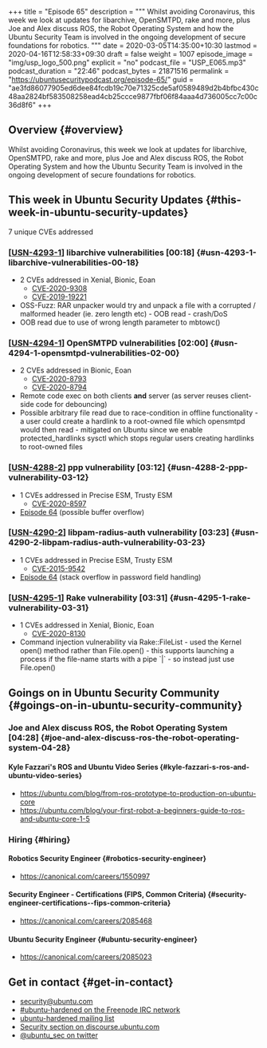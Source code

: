 +++
title = "Episode 65"
description = """
  Whilst avoiding Coronavirus, this week we look at updates for libarchive,
  OpenSMTPD, rake and more, plus Joe and Alex discuss ROS, the Robot
  Operating System and how the Ubuntu Security Team is involved in the
  ongoing development of secure foundations for robotics.
  """
date = 2020-03-05T14:35:00+10:30
lastmod = 2020-04-16T12:58:33+09:30
draft = false
weight = 1007
episode_image = "img/usp_logo_500.png"
explicit = "no"
podcast_file = "USP_E065.mp3"
podcast_duration = "22:46"
podcast_bytes = 21871516
permalink = "https://ubuntusecuritypodcast.org/episode-65/"
guid = "ae3fd86077905ed6dee84fcdb19c70e71325cde5af0589489d2b4bfbc430c48aa2824bf583508258ead4cb25ccce9877fbf06f84aaa4d736005cc7c00c36d8f6"
+++

## Overview {#overview}

Whilst avoiding Coronavirus, this week we look at updates for libarchive,
OpenSMTPD, rake and more, plus Joe and Alex discuss ROS, the Robot
Operating System and how the Ubuntu Security Team is involved in the
ongoing development of secure foundations for robotics.


## This week in Ubuntu Security Updates {#this-week-in-ubuntu-security-updates}

7 unique CVEs addressed


### [[USN-4293-1](https://usn.ubuntu.com/4293-1/)] libarchive vulnerabilities [00:18] {#usn-4293-1-libarchive-vulnerabilities-00-18}

-   2 CVEs addressed in Xenial, Bionic, Eoan
    -   [CVE-2020-9308](https://people.canonical.com/~ubuntu-security/cve/CVE-2020-9308) <!-- medium -->
    -   [CVE-2019-19221](https://people.canonical.com/~ubuntu-security/cve/CVE-2019-19221) <!-- low -->
-   OSS-Fuzz: RAR unpacker would try and unpack a file with a corrupted /
    malformed header (ie. zero length etc) - OOB read - crash/DoS
-   OOB read due to use of wrong length parameter to mbtowc()


### [[USN-4294-1](https://usn.ubuntu.com/4294-1/)] OpenSMTPD vulnerabilities [02:00] {#usn-4294-1-opensmtpd-vulnerabilities-02-00}

-   2 CVEs addressed in Bionic, Eoan
    -   [CVE-2020-8793](https://people.canonical.com/~ubuntu-security/cve/CVE-2020-8793) <!-- low -->
    -   [CVE-2020-8794](https://people.canonical.com/~ubuntu-security/cve/CVE-2020-8794) <!-- high -->
-   Remote code exec on both clients **and** server (as server reuses client-side code for debouncing)
-   Possible arbitrary file read due to race-condition in offline
    functionality - a user could create a hardlink to a root-owned file which
    opensmtpd would then read - mitigated on Ubuntu since we enable
    protected\_hardlinks sysctl which stops regular users creating hardlinks
    to root-owned files


### [[USN-4288-2](https://usn.ubuntu.com/4288-2/)] ppp vulnerability [03:12] {#usn-4288-2-ppp-vulnerability-03-12}

-   1 CVEs addressed in Precise ESM, Trusty ESM
    -   [CVE-2020-8597](https://people.canonical.com/~ubuntu-security/cve/CVE-2020-8597) <!-- medium -->
-   [Episode 64](https://ubuntusecuritypodcast.org/episode-64/) (possible buffer overflow)


### [[USN-4290-2](https://usn.ubuntu.com/4290-2/)] libpam-radius-auth vulnerability [03:23] {#usn-4290-2-libpam-radius-auth-vulnerability-03-23}

-   1 CVEs addressed in Precise ESM, Trusty ESM
    -   [CVE-2015-9542](https://people.canonical.com/~ubuntu-security/cve/CVE-2015-9542) <!-- medium -->
-   [Episode 64](https://ubuntusecuritypodcast.org/episode-64/) (stack overflow in password field handling)


### [[USN-4295-1](https://usn.ubuntu.com/4295-1/)] Rake vulnerability [03:31] {#usn-4295-1-rake-vulnerability-03-31}

-   1 CVEs addressed in Xenial, Bionic, Eoan
    -   [CVE-2020-8130](https://people.canonical.com/~ubuntu-security/cve/CVE-2020-8130) <!-- medium -->
-   Command injection vulnerability via Rake::FileList - used the Kernel
    open() method rather than File.open() - this supports launching a process
    if the file-name starts with a pipe \`|\` - so instead just use File.open()


## Goings on in Ubuntu Security Community {#goings-on-in-ubuntu-security-community}


### Joe and Alex discuss ROS, the Robot Operating System [04:28] {#joe-and-alex-discuss-ros-the-robot-operating-system-04-28}


#### Kyle Fazzari's ROS and Ubuntu Video Series {#kyle-fazzari-s-ros-and-ubuntu-video-series}

-   <https://ubuntu.com/blog/from-ros-prototype-to-production-on-ubuntu-core>
-   <https://ubuntu.com/blog/your-first-robot-a-beginners-guide-to-ros-and-ubuntu-core-1-5>


### Hiring {#hiring}


#### Robotics Security Engineer {#robotics-security-engineer}

-   <https://canonical.com/careers/1550997>


#### Security Engineer - Certifications (FIPS, Common Criteria) {#security-engineer-certifications--fips-common-criteria}

-   <https://canonical.com/careers/2085468>


#### Ubuntu Security Engineer {#ubuntu-security-engineer}

-   <https://canonical.com/careers/2085023>


## Get in contact {#get-in-contact}

-   [security@ubuntu.com](mailto:security@ubuntu.com)
-   [#ubuntu-hardened on the Freenode IRC network](http://webchat.freenode.net/#ubuntu-hardened)
-   [ubuntu-hardened mailing list](https://lists.ubuntu.com/mailman/listinfo/ubuntu-hardened)
-   [Security section on discourse.ubuntu.com](https://discourse.ubuntu.com/c/security)
-   [@ubuntu\_sec on twitter](https://twitter.com/ubuntu%5Fsec)